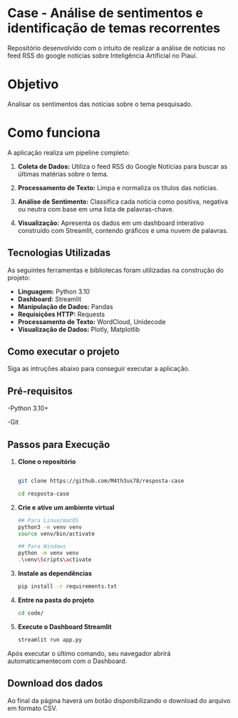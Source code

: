 # Case - Análise de sentimentos e identificação de temas recorrentes

Repositório desenvolvido com o intuito de realizar a análise de notícias no feed RSS do google notícias sobre Inteligência Artificial no Piauí.

# Objetivo

Analisar os sentimentos das notícias sobre o tema pesquisado.

# Como funciona

A aplicação realiza um pipeline completo:
1. **Coleta de Dados:** Utiliza o feed RSS do Google Notícias para buscar as últimas matérias sobre o tema.

2. **Processamento de Texto:** Limpa e normaliza os títulos das notícias.

3. **Análise de Sentimento:** Classifica cada notícia como positiva, negativa ou neutra com base em uma lista de palavras-chave.

4. **Visualização:** Apresenta os dados em um dashboard interativo construído com Streamlit, contendo gráficos e uma nuvem de palavras.


## Tecnologias Utilizadas

As seguintes ferramentas e bibliotecas foram utilizadas na construção do projeto:

-   **Linguagem:** Python 3.10
-   **Dashboard:** Streamlit
-   **Manipulação de Dados:** Pandas
-   **Requisições HTTP:** Requests
-   **Processamento de Texto:** WordCloud, Unidecode
-   **Visualização de Dados:** Plotly, Matplotlib

## Como executar o projeto

Siga as intruções abaixo para conseguir executar a aplicação.

## Pré-requisitos
-Python 3.10+ 

-Git


## Passos para Execução

1. **Clone o repositório**
    ```bash
    
    git clone https://github.com/M4th3us78/resposta-case

    cd resposta-case
    
2. **Crie e ative um ambiente virtual**
    ``` bash
    ## Para Linux/macOS
    python3 -m venv venv
    source venv/bin/activate

    ## Para Windows
    python -m venv venv
    .\venv\Scripts\activate

3. **Instale as dependências**
    ``` bash
    pip install -r requirements.txt


4. **Entre na pasta do projeto**
    ``` bash
    cd code/
    

4. **Execute o Dashboard Streamlit**
    ``` bash
    streamlit run app.py

Após executar o último comando, seu navegador abrirá automaticamentecom com o Dashboard.

## Download dos dados

Ao final da página haverá um botão disponibilizando o download do arquivo em formato CSV.